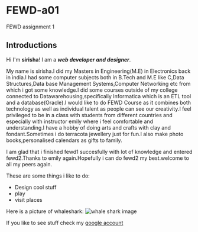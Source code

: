 # FEWD-a01
FEWD assignment 1
## Introductions
Hi I'm **sirisha**! I am a _**web developer and designer**_.

My name is sirisha.I did my Masters in Engineering(M.E) in Electronics back in india.I had some computer subjects both in B.Tech and M.E like C,Data Structures,Data base Management Systems,Computer Networking etc from which i got some knowledge.I did some courses outside of my college connected to Datawarehousing,specifically Informatica which is an ETL tool and a database(Oracle).I would like to do FEWD Course as it combines both technology as well as individual talent as people can see our creativity.I feel privileged to be in a class with students from different countries and especially with instructor emily where i feel comfortable and understanding.I have a hobby of doing arts and crafts with clay and fondant.Sometimes i do terracota jewellery just for fun.I also make photo books,personalised calendars as gifts to family.

I am glad that i finished fewd1 succesfully with lot of knowledge and entered fewd2.Thanks to emily again.Hopefully i can do fewd2 my best.welcome to all my peers again.

These are some things i like to do:
* Design cool stuff
* play
* visit places

Here is a picture of whaleshark:
![whale shark image]( https://unsplash.com/photos/Abj_zUko6Mg)

If you like to see stuff check my [google account](https://news.google.com/?hl=en-US&gl=US&ceid=US:en)

